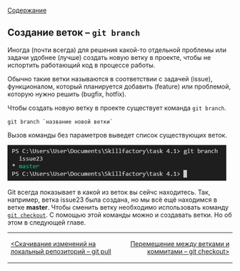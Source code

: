 [Содержание](./readme.md)

## Создание веток – `git branch`

Иногда (почти всегда) для решения какой-то отдельной проблемы или задачи удобнее (лучше) создать новую ветку в проекте, чтобы не испортить работающий код в процессе работы.

Обычно такие ветки называются в соответствии с задачей (issue), функционалом, который планируется добавить (feature) или проблемой, которую нужно решить (bugfix, hotfix).

Чтобы создать новую ветку в проекте существует команда `git branch`.

```
git branch `название новой ветки`
```

Вызов команды без параметров выведет список существующих веток.

![git branch](./assets/branch.PNG)

Git всегда показывает в какой из веток вы сейчс находитесь. Так, например, ветка issue23 была создана, но мы всё ещё находимся в ветке **master**. Чтобы сменить ветку необходимо использовать команду [`git checkout`](./checkout.md). С помощью этой команды можно и создавать ветки. Но об этом в следующей главе.

<table width="100%">
<td>

[<Скачивание изменений на локальный репозиторий – git pull](./pull.md)

</td>
<td>

<div style="text-align:right">

[Перемещение между ветками и коммитами – git checkout>](./checkout.md)

</div>

</td>
</table>